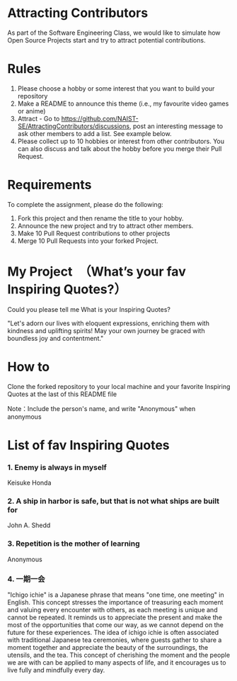# Attracting Contributors
As part of the Software Engineering Class, we would like to simulate how Open Source Projects start and try to attract potential contributions.

# Rules

1. Please choose a hobby or some interest that you want to build your repository
2. Make a README to announce this theme (i.e., my favourite video games or anime)
3. Attract - Go to https://github.com/NAIST-SE/AttractingContributors/discussions, post an interesting message to ask other members to add a list. See example below.
4. Please collect up to 10 hobbies or interest from other contributors. You can also discuss and talk about the hobby before you merge their Pull Request.

# Requirements
To complete the assignment, please do the following:
1. Fork this project and then rename the title to your hobby. 
2. Announce the new project and try to attract other members.
3. Make 10 Pull Request contributions to other projects
4. Merge 10 Pull Requests into your forked Project.


# My Project　（What’s your fav Inspiring Quotes?）
Could you please tell me What is your Inspiring Quotes?

"Let's adorn our lives with eloquent expressions, enriching them with kindness and uplifting spirits! May your own journey be graced with boundless joy and contentment."

# How to

Clone the forked repository to your local machine and your favorite Inspiring Quotes at the last of this README file

Note：Include the person's name, and write "Anonymous" when anonymous

# List of fav Inspiring Quotes

### 1. Enemy is always in myself  
Keisuke Honda
   
### 2. A ship in harbor is safe, but that is not what ships are built for   
John A. Shedd
   
### 3. Repetition is the mother of learning   
Anonymous

### 4. 一期一会
"Ichigo ichie" is a Japanese phrase that means "one time, one meeting" in English. This concept stresses the importance of treasuring each moment and valuing every encounter with others, as each meeting is unique and cannot be repeated. It reminds us to appreciate the present and make the most of the opportunities that come our way, as we cannot depend on the future for these experiences. The idea of ichigo ichie is often associated with traditional Japanese tea ceremonies, where guests gather to share a moment together and appreciate the beauty of the surroundings, the utensils, and the tea. This concept of cherishing the moment and the people we are with can be applied to many aspects of life, and it encourages us to live fully and mindfully every day.

